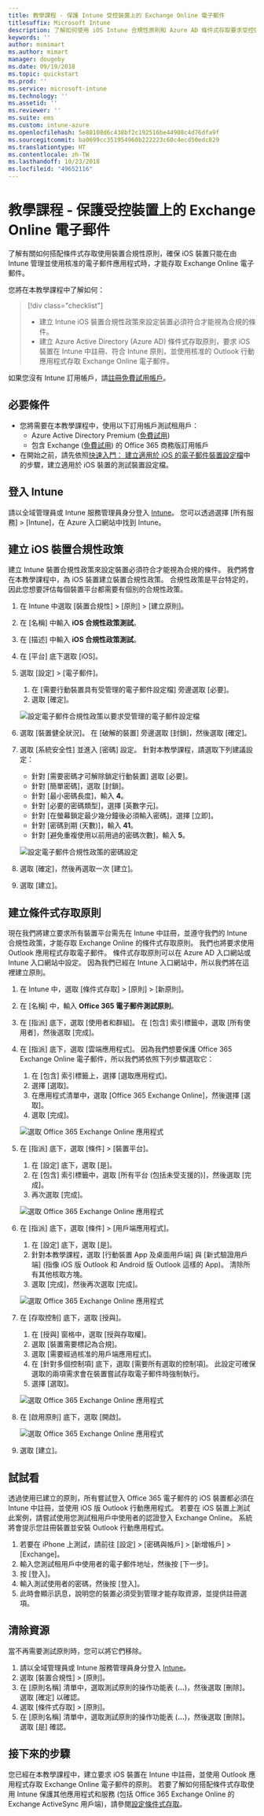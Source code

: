 ```yaml
---
title: 教學課程 - 保護 Intune 受控裝置上的 Exchange Online 電子郵件
titlesuffix: Microsoft Intune
description: 了解如何使用 iOS Intune 合規性原則和 Azure AD 條件式存取要求受控裝置和 Outlook 應用程式以保護 Exchange Online。
keywords: ''
author: msmimart
ms.author: mimart
manager: dougeby
ms.date: 09/19/2018
ms.topic: quickstart
ms.prod: ''
ms.service: microsoft-intune
ms.technology: ''
ms.assetid: ''
ms.reviewer: ''
ms.suite: ems
ms.custom: intune-azure
ms.openlocfilehash: 5e88108d6c438bf2c192516be44908c4d76dfa9f
ms.sourcegitcommit: ba0699cc351954960b222223c60c4ecd50edc829
ms.translationtype: HT
ms.contentlocale: zh-TW
ms.lasthandoff: 10/23/2018
ms.locfileid: "49652116"
---
```

# <a name="tutorial-protect-exchange-online-email-on-managed-devices"></a>教學課程 - 保護受控裝置上的 Exchange Online 電子郵件
了解有關如何搭配條件式存取使用裝置合規性原則，確保 iOS 裝置只能在由 Intune 管理並使用核准的電子郵件應用程式時，才能存取 Exchange Online 電子郵件。 

您將在本教學課程中了解如何： 
> [!div class="checklist"]
> * 建立 Intune iOS 裝置合規性政策來設定裝置必須符合才能視為合規的條件。
> * 建立 Azure Active Directory (Azure AD) 條件式存取原則，要求 iOS 裝置在 Intune 中註冊、符合 Intune 原則，並使用核准的 Outlook 行動應用程式存取 Exchange Online 電子郵件。

如果您沒有 Intune 訂用帳戶，請[註冊免費試用帳戶](free-trial-sign-up.md)。

## <a name="prerequisites"></a>必要條件
  - 您將需要在本教學課程中，使用以下訂用帳戶測試租用戶：
    - Azure Active Directory Premium ([免費試用](https://azure.microsoft.com/free/?WT.mc_id=A261C142F))
    - 包含 Exchange ([免費試用](https://go.microsoft.com/fwlink/p/?LinkID=510938)) 的 Office 365 商務版訂用帳戶
  - 在開始之前，請先依照[快速入門： 建立適用於 iOS 的電子郵件裝置設定檔](quickstart-email-profile.md)中的步驟，建立適用於 iOS 裝置的測試裝置設定檔。

## <a name="sign-in-to-intune"></a>登入 Intune

請以全域管理員或 Intune 服務管理員身分登入 [Intune](https://aka.ms/intuneportal)。 您可以透過選擇 [所有服務] > [Intune]，在 Azure 入口網站中找到 Intune。

## <a name="create-the-ios-device-compliance-policy"></a>建立 iOS 裝置合規性政策
建立 Intune 裝置合規性政策來設定裝置必須符合才能視為合規的條件。 我們將會在本教學課程中，為 iOS 裝置建立裝置合規性政策。 合規性政策是平台特定的，因此您想要評估每個裝置平台都需要有個別的合規性政策。

1.  在 Intune 中選取 [裝置合規性] > [原則] > [建立原則]。
2.  在 [名稱] 中輸入 **iOS 合規性政策測試**。 
3.  在 [描述] 中輸入 **iOS 合規性政策測試**。
4.  在 [平台] 底下選取 [iOS]。 
5.  選取 [設定] > [電子郵件]。 
     
    1.  在 [需要行動裝置具有受管理的電子郵件設定檔] 旁邊選取 [必要]。
    2. 選取 [確定]。

    ![設定電子郵件合規性政策以要求受管理的電子郵件設定檔](media/tutorial-protect-email-on-enrolled-devices/ios-compliance-policy-email.png)
    
6.  選取 [裝置健全狀況]。 在 [破解的裝置] 旁邊選取 [封鎖]，然後選取 [確定]。
7.  選取 [系統安全性] 並進入 [密碼] 設定。 針對本教學課程，請選取下列建議設定：
     
    - 針對 [需要密碼才可解除鎖定行動裝置] 選取 [必要]。
    - 針對 [簡單密碼]，選取 [封鎖]。
    - 針對 [最小密碼長度]，輸入 **4**。
    - 針對 [必要的密碼類型]，選擇 [英數字元]。
    - 針對 [在螢幕鎖定最少幾分鐘後必須輸入密碼]，選擇 [立即]。
    - 針對 [密碼到期 (天數)]，輸入 **41**。
    - 針對 [避免重複使用以前用過的密碼次數]，輸入 **5**。
 
    ![設定電子郵件合規性政策的密碼設定](media/tutorial-protect-email-on-enrolled-devices/ios-compliance-policy-system-security.png)

8.  選取 [確定]，然後再選取一次 [建立]。
9.  選取 [建立]。

## <a name="create-the-conditional-access-policy"></a>建立條件式存取原則
現在我們將建立要求所有裝置平台需先在 Intune 中註冊，並遵守我們的 Intune 合規性政策，才能存取 Exchange Online 的條件式存取原則。 我們也將要求使用 Outlook 應用程式存取電子郵件。 條件式存取原則可以在 Azure AD 入口網站或 Intune 入口網站中設定。 因為我們已經在 Intune 入口網站中，所以我們將在這裡建立原則。
1.  在 Intune 中，選取 [條件式存取] > [原則] > [新原則]。
1.  在 [名稱] 中，輸入 **Office 365 電子郵件測試原則**。 
3.  在 [指派] 底下，選取 [使用者和群組]。 在 [包含] 索引標籤中，選取 [所有使用者]，然後選取 [完成]。

4.  在 [指派] 底下，選取 [雲端應用程式]。 因為我們想要保護 Office 365 Exchange Online 電子郵件，所以我們將依照下列步驟選取它：
     
    1. 在 [包含] 索引標籤上，選擇 [選取應用程式]。
    2. 選擇 [選取]。 
    3. 在應用程式清單中，選取 [Office 365 Exchange Online]，然後選擇 [選取]。 
    4. 選取 [完成]。
  
    ![選取 Office 365 Exchange Online 應用程式](media/tutorial-protect-email-on-enrolled-devices/ios-ca-policy-cloud-apps.png)

5.  在 [指派] 底下，選取 [條件] > [裝置平台]。
     
    1. 在 [設定] 底下，選取 [是]。
    2. 在 [包含] 索引標籤中，選取 [所有平台 (包括未受支援的)]，然後選取 [完成]。 
    3. 再次選取 [完成]。
   
    ![選取 Office 365 Exchange Online 應用程式](media/tutorial-protect-email-on-enrolled-devices/ios-ca-policy-cloud-device-platforms.png)

6.  在 [指派] 底下，選取 [條件] > [用戶端應用程式]。
     
    1. 在 [設定] 底下，選取 [是]。
    2. 針對本教學課程，選取 [行動裝置 App 及桌面用戶端] 與 [新式驗證用戶端] (指像 iOS 版 Outlook 和 Android 版 Outlook 這樣的 App)。 清除所有其他核取方塊。
    3. 選取 [完成]，然後再次選取 [完成]。
    
    ![選取 Office 365 Exchange Online 應用程式](media/tutorial-protect-email-on-enrolled-devices/ios-ca-policy-client-apps.png)

7.  在 [存取控制] 底下，選取 [授與]。 
     
    1. 在 [授與] 窗格中，選取 [授與存取權]。
    2. 選取 [裝置需要標記為合規]。 
    3. 選取 [需要經過核准的用戶端應用程式]。
    4. 在 [針對多個控制項] 底下，選取 [需要所有選取的控制項]。 此設定可確保選取的兩項需求會在裝置嘗試存取電子郵件時強制執行。
    5. 選擇 [選取]。
     
    ![選取 Office 365 Exchange Online 應用程式](media/tutorial-protect-email-on-enrolled-devices/ios-ca-policy-grant-access.png)

8.  在 [啟用原則] 底下，選取 [開啟]。
     
    ![選取 Office 365 Exchange Online 應用程式](media/tutorial-protect-email-on-enrolled-devices/ios-ca-policy-enable-policy.png)

9.  選取 [建立]。

## <a name="try-it-out"></a>試試看
透過使用已建立的原則，所有嘗試登入 Office 365 電子郵件的 iOS 裝置都必須在 Intune 中註冊，並使用 iOS 版 Outlook 行動應用程式。 若要在 iOS 裝置上測試此案例，請嘗試使用您測試租用戶中使用者的認證登入 Exchange Online。 系統將會提示您註冊裝置並安裝 Outlook 行動應用程式。
1. 若要在 iPhone 上測試，請前往 [設定] > [密碼與帳戶] > [新增帳戶] > [Exchange]。
2. 輸入您測試租用戶中使用者的電子郵件地址，然後按 [下一步]。
3. 按 [登入]。
4. 輸入測試使用者的密碼，然後按 [登入]。
5. 此時會顯示訊息，說明您的裝置必須受到管理才能存取資源，並提供註冊選項。 

## <a name="clean-up-resources"></a>清除資源
當不再需要測試原則時，您可以將它們移除。
1. 請以全域管理員或 Intune 服務管理員身分登入 [Intune](https://aka.ms/intuneportal)。
2. 選取 [裝置合規性] > [原則]。
3. 在 [原則名稱] 清單中，選取測試原則的操作功能表 (**...**)，然後選取 [刪除]。 選取 [確定] 以確認。
4. 選取 [條件式存取] > [原則]。
5. 在 [原則名稱] 清單中，選取測試原則的操作功能表 (**...**)，然後選取 [刪除]。 選取 [是] 確認。

 ## <a name="next-steps"></a>接下來的步驟 
您已經在本教學課程中，建立要求 iOS 裝置在 Intune 中註冊，並使用 Outlook 應用程式存取 Exchange Online 電子郵件的原則。 若要了解如何搭配條件式存取使用 Intune 保護其他應用程式和服務 (包括 Office 365 Exchange Online 的 Exchange ActiveSync 用戶端)，請參閱[設定條件式存取](conditional-access.md)。
